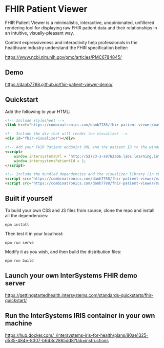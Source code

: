 # FHIR Patient Viewer

FHIR Patient Viewer is a minimalistic, interactive, unopinionated, unfiltered rendering 
tool for displaying raw FHIR patient data and their relationships in an intuitive,
visually-pleasant way.

Content expressiveness and interactivity help professionals in the healthcare 
industry understand the FHIR specification better:

https://www.ncbi.nlm.nih.gov/pmc/articles/PMC6784845/

## Demo

https://danb7788.github.io/fhir-patient-viewer-demo/

## Quickstart
Add the following to your HTML:
```html
<!-- Include stylesheet -->
<link href="https://combinatronics.com/danb7788/fhir-patient-viewer/master/dist/css/fhir-patient-viewer.css" rel="stylesheet" />

<!-- Include the div that will render the visualizer -->
<div id="fhir-visualizer"></div>

<!-- Add your FHIR Patient endpoint URL and the patient ID to the window object -->
<script>
    window.intersystemsUrl = 'http://52773-1-a9762ab6.labs.learning.intersystems.com/csp/healthshare/fhirserver/fhir/r4/';
    window.intersystemsPatientId = 1;
</script>

<!-- Include the bundled dependencies and the visualizer library (in that order) -->
<script src="https://combinatronics.com/danb7788/fhir-patient-viewer/master/dist/js/fhir-patient-viewer-dependencies.js"></script>
<script src="https://combinatronics.com/danb7788/fhir-patient-viewer/master/dist/js/fhir-patient-viewer.js"></script>
```

## Built if yourself
To build your own CSS and JS files from source, clone the repo and install all the dependencies:
```
npm install
```
Then test it in your localhost:
```
npm run serve
```
Modify it as you wish, and then build the distribution files:
```
npm run build
```
## Launch your own InterSystems FHIR demo server

https://gettingstartedhealth.intersystems.com/standards-quickstarts/fhir-quickstart/

## Run the InterSystems IRIS container in your own machine

https://hub.docker.com/_/intersystems-iris-for-health/plans/80ae1325-d535-484e-8307-b643c2865dd8?tab=instructions

